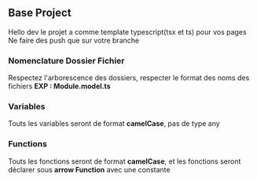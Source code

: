 ## Base Project

Hello dev le projet a comme template typescript(tsx et ts) pour vos pages
Ne faire des push que sur votre branche

### Nomenclature Dossier Fichier

Respectez l'arborescence des dossiers, respecter le format des noms des fichiers **EXP : Module.model.ts**

### Variables

Touts les variables seront de format **camelCase**, pas de type any

### Functions 

Touts les fonctions seront de format **camelCase**, et les fonctions seront déclarer sous **arrow Function** avec une constante
